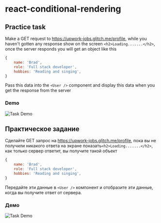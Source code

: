 # react-conditional-rendering

## Practice task

Make a GET request to https://upwork-jobs.glitch.me/profile, while you haven't gotten any response show on the screen `<h2>Loading.......</h2>`, once the server responds you will get an object like this

```javascript
{
    name: 'Brad',
    role: 'Full stack developer',
    hobbies: 'Reading and singing',
}
```

Pass this data into the `<User />` component and display this data when you get the response from the server

### Demo

![Task Demo](https://raw.githubusercontent.com/rotimi-best/react-conditional-rendering/master/src/assets/loading_demo.gif)

## Практическое задание

Сделайте GET запрос на https://upwork-jobs.glitch.me/profile, пока вы не получили никакого ответа на экране показать`<h2>Loading.......</h2>`, как только сервер ответит, вы получите такой объект

```javascript
{
    name: 'Brad',
    role: 'Full stack developer',
    hobbies: 'Reading and singing',
}
```

Передайте эти данные в `<User />` компонент и отобразите эти данные, когда вы получите ответ от сервера.

### Демо

![Task Demo](https://raw.githubusercontent.com/rotimi-best/react-conditional-rendering/master/src/assets/loading_demo.gif)
